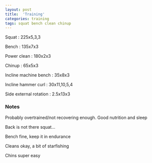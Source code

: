 ```yaml
---
layout: post
title:  'Training'
categories: training
tags: squat bench clean chinup
---
```


Squat : 225x5,3,3

Bench : 135x7x3

Power clean : 180x2x3

Chinup  : 65x5x3

Incline machine bench : 35x8x3

Incline hammer curl : 30x11,10,5,4

Side external rotation  : 2.5x13x3

### Notes

Probably overtrained/not recovering enough. Good nutrition and sleep

Back is not there squat...

Bench fine, keep it in endurance

Cleans okay, a bit of starfishing

Chins super easy

